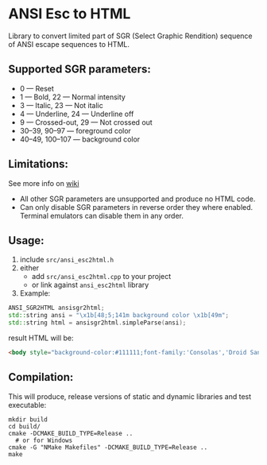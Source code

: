 # ANSI Esc to HTML

Library to convert limited part of SGR (Select Graphic Rendition) sequence of ANSI escape sequences to HTML.

## Supported SGR parameters:
* 0 — Reset
* 1 — Bold, 22 — Normal intensity
* 3	— Italic, 23 — Not italic
* 4	— Underline, 24 — Underline off
* 9 — Crossed-out, 29 — Not crossed out
* 30–39, 90–97 — foreground color
* 40–49, 100–107 — background color

## Limitations:
See more info on [wiki](https://github.com/pozemka/ANSIEsc2HTML/wiki/Limitations)

* All other SGR parameters are unsupported and produce no HTML code.
* Can only disable SGR parameters in reverse order they where enabled. Terminal emulators can disable them in any order.

## Usage:
1. include `src/ansi_esc2html.h`
2. either 
   * add `src/ansi_esc2html.cpp` to your project
   * or link against `ansi_esc2html` library
3. Example:
```cpp
ANSI_SGR2HTML ansisgr2html;
std::string ansi = "\x1b[48;5;141m background color \x1b[49m";
std::string html = ansisgr2html.simpleParse(ansi);
```
result HTML will be:
```html
<body style="background-color:#111111;font-family:'Consolas','Droid Sans Mono',monospace; color:#eeeeee; white-space:pre"><span style="background-color:#af87ff"> background color </span></body>
```

## Compilation:
This will produce, release versions of static and dynamic libraries and test executable:

    mkdir build
    cd build/
    cmake -DCMAKE_BUILD_TYPE=Release ..
      # or for Windows
    cmake -G "NMake Makefiles" -DCMAKE_BUILD_TYPE=Release .. 
    make
